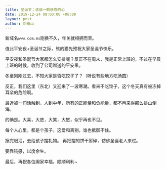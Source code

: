 ```yaml
---
title: 圣诞节：练就一颗感恩的心
date: 2019-12-24 08:00:00 +08:00
layout: post
author: 刘看山
---
```


新域名`www.com.ms`刚换不久，年关就相拥而至。

值此平安夜+圣诞节之际，熊的猫先预祝大家圣诞节快乐。

平安夜和圣诞节大家都怎么安排呢？反正不在周末，我是正常上班的，不过在早晨上班的时候，收到了公司赠送的平安果。

冬至刚刚过去，不知大家是否吃饺子了？（听说有些地方吃汤圆）

反正，我们这里（东北）又迎来了一波寒潮。看来不吃饺子，这个冬天真有被冻掉耳朵的危险啊。

最近被一句话触到，人到中年，所有的正能量和负能量，都不再来得那么排山倒海。
 
的确是。大喜，大悲，大笑，大怒，似乎再也不见。
 
每个人心里，都是个孩子。这爱和离别，谁也抵御不住。
 
擦完眼泪，去给孩子摆礼物。 再把摆的饼干掰碎，仿佛圣诞老人来过。
 
要靠钝感，以度余生。

最后，再祝各位阖家幸福，顺顺利利~